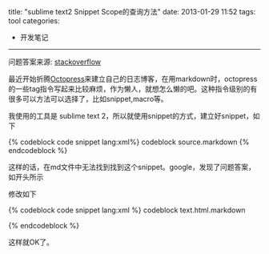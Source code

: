 title: "sublime text2 Snippet Scope的查询方法"
date: 2013-01-29 11:52
tags: tool
categories:  
- 开发笔记
---

问题答案来源: [stackoverflow](http://stackoverflow.com/questions/13063033/sublime-text-2-name-of-scope-selector-for-objective-c)

最近开始折腾[Octopress](http://octopress.org/docs/)来建立自己的日志博客，在用markdown时，octopress的一些tag指令写起来比较麻烦，作为懒人，就想怎么懒的吧。这种指令级别的有很多可以方法可以选择了，比如snippet,macro等。

我使用的工具是 sublime text 2，所以就使用snippet的方式，建立好snippet，如下

{% codeblock code snippet lang:xml%}
<snippet>
	<content><![CDATA[
{% codeblock ${1:title} ${2:lang:bash} ${3:http://js} ${4:link text} %}
code snippet
{% endcodeblock %}
]]></content>
	<!-- Optional: Set a tabTrigger to define how to trigger the snippet -->
	<tabTrigger>codeblock</tabTrigger>
	<!-- Optional: Set a scope to limit where the snippet will trigger -->
	<scope>source.markdown</scope>
</snippet>
{% endcodeblock %}

这样的话，在md文件中无法找到找到这个snippet。google，发现了问题答案，如开头所示

修改如下

{% codeblock code snippet lang:xml %}
<snippet>
	<content><![CDATA[
{% codeblock ${1:title} ${2:lang:bash} ${3:http://js} ${4:link text} %}
code snippet
{% endcodeblock %}
]]></content>
	<!-- Optional: Set a tabTrigger to define how to trigger the snippet -->
	<tabTrigger>codeblock</tabTrigger>
	<!-- Optional: Set a scope to limit where the snippet will trigger -->
	<scope>text.html.markdown</scope>
</snippet>

{% endcodeblock %}


这样就OK了。
